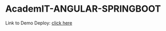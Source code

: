 # AcademIT-ANGULAR-SPRINGBOOT


Link to Demo Deploy: <a href="https://reliable-beijinho-f73850.netlify.app/" >click here</a>
